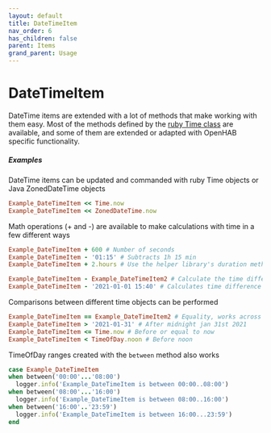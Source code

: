 ```yaml
---
layout: default
title: DateTimeItem
nav_order: 6
has_children: false
parent: Items
grand_parent: Usage
---
```


# DateTimeItem

DateTime items are extended with a lot of methods that make working with them easy. Most of the methods
defined by the [ruby Time class](https://ruby-doc.org/core-2.6.8/Time.html) are available, and some of 
them are extended or adapted with OpenHAB specific functionality.

##### Examples

DateTime items can be updated and commanded with ruby Time objects or Java ZonedDateTime objects

```ruby
Example_DateTimeItem << Time.now
Example_DateTimeItem << ZonedDateTime.now
```

Math operations (+ and -) are available to make calculations with time in a few different ways

```ruby
Example_DateTimeItem + 600 # Number of seconds
Example_DateTimeItem - '01:15' # Subtracts 1h 15 min
Example_DateTimeItem + 2.hours # Use the helper library's duration methods

Example_DateTimeItem - Example_DateTimeItem2 # Calculate the time difference, in seconds
Example_DateTimeItem - '2021-01-01 15:40' # Calculates time difference
```

Comparisons between different time objects can be performed

```ruby
Example_DateTimeItem == Example_DateTimeItem2 # Equality, works across time zones
Example_DateTimeItem > '2021-01-31' # After midnight jan 31st 2021
Example_DateTimeItem <= Time.now # Before or equal to now
Example_DateTimeItem < TimeOfDay.noon # Before noon
```

TimeOfDay ranges created with the `between` method also works

```ruby
case Example_DateTimeItem
when between('00:00'...'08:00')
  logger.info('Example_DateTimeItem is between 00:00..08:00')
when between('08:00'...'16:00')
  logger.info('Example_DateTimeItem is between 08:00..16:00')
when between('16:00'..'23:59')
  logger.info('Example_DateTimeItem is between 16:00...23:59')
end
```
